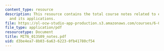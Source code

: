 ```yaml
---
content_type: resource
description: This resource contains the total course notes related to electromagnetics
  and its applications.
file: https://ol-ocw-studio-app-production.s3.amazonaws.com/courses/6-013-electromagnetics-and-applications-spring-2009/d3be4ea78b036a6362230fb41780cf54_MIT6_013S09_notes.pdf
file_type: application/pdf
resourcetype: Document
title: MIT6_013S09_notes.pdf
uid: d3be4ea7-8b03-6a63-6223-0fb41780cf54
---
```

